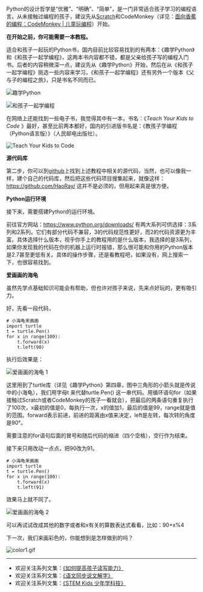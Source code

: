 Python的设计哲学是“优雅”、“明确”、“简单”，是一门非常适合孩子学习的编程语言。从未接触过编程的孩子，建议先从[Scratch](http://baike.baidu.com/link?url=7r3zvPocRNVAJiqeOomBmNUsugaYBXy76ZFznlA_WYSm8DoRdHQ19LOIRhTLxYcDUqV_8e91tfyjufikb2uKAdwAQW0NuvryWEIksJXkmJi)和CodeMonkey（详见：[面向香蕉的编程：CodeMonkey | 儿童玩编程](http://www.jianshu.com/p/9ee12a0b0ea7)）开始。

**在开始之前，你可能需要一本教程。**

适合和孩子一起玩的Python书，国内目前比较容易找到的有两本：《趣学Python》和《和孩子一起学编程》，这两本书内容都不错，都是父亲给孩子写的编程入门书。后者的内容稍微深一点，建议先从《趣学Python》开始，然后在从《和孩子一起学编程》挑选一些内容来学习，《和孩子一起学编程》还有另外一个版本《父与子的编程之旅》，只是书名不同而已。

![趣学Python](http://upload-images.jianshu.io/upload_images/275449-d4e0d035c94ae5e9.jpg?imageMogr2/auto-orient/strip%7CimageView2/2/w/1240)


![和孩子一起学编程](http://upload-images.jianshu.io/upload_images/275449-34dc6fabc8d73028.jpg?imageMogr2/auto-orient/strip%7CimageView2/2/w/1240)

在网络上还能找到一些电子书，我觉得其中有一本，书名：《*Teach Your Kids to Code* 》最好，甚至比前两本都好，国内的引进版书名是：《教孩子学编程（Python语言版）》（人民邮电出版社）。

![Teach Your Kids to Code](http://upload-images.jianshu.io/upload_images/275449-537ed88ad68e411b.jpg?imageMogr2/auto-orient/strip%7CimageView2/2/w/1240)

**源代码库**

第二步，你可以到[github](https://github.com)上找到上述教程中相关的源代码，当然，也可以像我一样，建个自己的代码库，然后把这些代码项目搜集起来，就像这样：https://github.com/HaoRay/ 这并不是必须的，但用起来真是很方便。

**Python运行环境**

接下来，需要搭建Python的运行环境。

前往官方网站：https://www.python.org/downloads/ 有两大系列可供选择：3系列和2系列。它们有部分代码不兼容，3的代码规范性更好，而2的代码资源更为丰富。具体选择什么版本，视乎你手上的教程用的是什么版本，我选择的是3系列，如果你发现我的代码在你的机器上运行时报错，那么很可能和你用的Python版本是2.7甚至更低有关。具体的操作步骤，还是看教程吧，如果没有，网上搜索一下，也很容易找到。

**爱画画的海龟**

虽然先学点基础知识可能会有帮助，但也许对孩子来说，先来点好玩的，更有吸引力。

好，先看一段代码，
```
# 小海龟来画画
import turtle                   
t = turtle.Pen()                
for x in range(100):            
    t.forward(x)
    t.left(90)

```
执行后效果是：

![爱画画的海龟 1](http://upload-images.jianshu.io/upload_images/275449-e88430be4cbc256d.gif?imageMogr2/auto-orient/strip)

这里用到了turtle库（详见《趣学Python》第四章，图中三角形的小箭头就是传说中的小海龟），我们用字母t 来代替turtle.Pen() 这一串代码。用循环语句for（如果接触过Scratch或者CodeMonkey的孩子一看就会），把最后的两条语句重复执行了100次，x最初的值是0，每执行一次，x的值加1，最后的值是99，range就是值的范围。forward表示前进，前进的距离由x值来决定，left是左转，每次转的角度是90°。

需要注意的for语句后面的冒号和随后代码的缩进（四个空格），空行作为结束。

接下来只用改动一点点，把90改为91。

```
# 小海龟来画画
import turtle                   
t = turtle.Pen()                
for x in range(100):            
    t.forward(x)
    t.left(91)

```
效果马上就不同了。

![爱画画的海龟 2](http://upload-images.jianshu.io/upload_images/275449-ff3f51b4826f4a63.gif?imageMogr2/auto-orient/strip)

可以再试试改成其他的数字或者和x有关的算数表达式看看，比如：90+x%4 

下一次，我们来画彩色的，你能想到是怎样做到的吗？

![color1.gif](http://upload-images.jianshu.io/upload_images/275449-43d59f146fc8ee62.gif?imageMogr2/auto-orient/strip)

-------
* 欢迎关注系列文集：[《如何提高孩子读写能力》](http://www.jianshu.com/nb/8869173)
* 欢迎关注系列文集：[《语文同步说文解字》](http://www.jianshu.com/notebooks/6718880)
* 欢迎关注系列文集：[《STEM Kids 少年学科技》](http://www.jianshu.com/nb/10476879)
